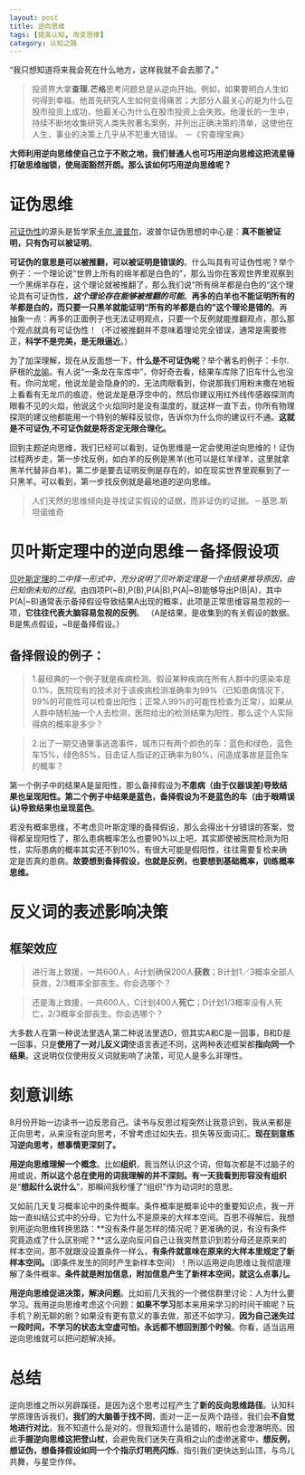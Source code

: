 ```yaml
---
layout: post
title: 逆向思维
tags: [提高认知, 改变思维]
category: 认知之路
---
```

“我只想知道将来我会死在什么地方，这样我就不会去那了。”

> 投资界大拿**查理.芒格**思考问题总是从逆向开始。例如，如果要明白人生如何得到幸福，他首先研究人生如何变得痛苦；大部分人最关心的是为什么在股市投资上成功，他最关心为什么在股市投资上会失败。他漫长的一生中，持续不断地收集研究人类失败著名案例，并列出正确决策的清单，这使他在人生，事业的决策上几乎从不犯重大错误。 －《穷查理宝典》

**大师利用逆向思维使自己立于不败之地，我们普通人也可巧用逆向思维这把流星锤打破思维枷锁，使局面豁然开朗。那么该如何巧用逆向思维呢？**

# 证伪思维
[可证伪性](https://zh.wikipedia.org/wiki/%E5%8F%AF%E8%AF%81%E4%BC%AA%E6%80%A7)的源头是哲学家[卡尔.波普尔](https://zh.wikipedia.org/wiki/%E5%8D%A1%E5%B0%94%C2%B7%E6%B3%A2%E6%99%AE%E5%B0%94)，波普尔证伪思想的中心是：**真不能被证明，只有伪可以被证明**。

**可证伪的意思是可以被推翻，可以被证明是错误的**。什么叫具有可证伪性呢？举个例子：一个理论说“世界上所有的绵羊都是白色的”，那么当你在客观世界里观察到一个黑绵羊存在，这个理论就被推翻了，那么我们说“所有绵羊都是白色的“这个理论具有可证伪性，***这个理论存在能够被推翻的可能***。**再多的白羊也不能证明所有的羊都是白的，而只要一只黑羊就能证明“所有的羊都是白的”这个理论是错的**。再抽象一点：再多的正面例子也无法证明观点，只要一个反例就能推翻观点，那么那个观点就具有可证伪性！（不过被推翻并不意味着理论完全错误，通常是需要修正，**科学不是完美，是无限逼近**。）

为了加深理解，现在从反面想一下，**什么是不可证伪呢**？举个著名的例子：卡尔.萨根的[龙喻](https://www.douban.com/note/309830653/)。有人说“一条龙在车库中”，你好奇去看，结果车库除了旧车什么也没有。你问龙呢，他说龙是会隐身的的，无法肉眼看到，你说那我们用粉末撒在地板上看看有无龙爪的痕迹，他说龙是悬浮空中的，然后你建议用红外线传感器探测肉眼看不见的火焰，他说这个火焰同时是没有温度的，就这样一直下去，你所有物理探测的建议他都能用一个特别的解释反驳你，告诉你为什么你的建议行不通。**这就是不可证伪,不可证伪就是将否定无限合理化。**

回到主题逆向思维，我们已经可以看到，证伪思维是一定会使用逆向思维的！证伪过程两步走，第一步找反例，如白羊的反例是黑羊(也可以是红羊绿羊，这里就拿黑羊代替非白羊)，第二步是要去证明反例是存在的，如在现实世界里观察到了一只黑羊。可以看到，第一步找反例就是最地道的逆向思维。

>  人们天然的思维倾向是寻找证实假设的证据，而非证伪的证据。－基思.斯坦诺维奇

# 贝叶斯定理中的逆向思维－备择假设项
[贝叶斯定理](https://zh.wikipedia.org/zh-cn/%E8%B4%9D%E5%8F%B6%E6%96%AF%E5%AE%9A%E7%90%86)的*二中择一形式中，充分说明了贝叶斯定理是一个由结果推导原因，由已知倒未知的过程*。由四项P(~B),P(B),P(A|B),P(A|~B)能够导出P(B|A)，其中P(A|~B)通常表示备择假设导致结果A出现的概率，此项是正常思维容易忽视的一项，**它往往代表大脑容易忽视的反例**。 （A是结果，是收集到的有关假设的数据。B是焦点假设，~B是备择假设。）

## 备择假设的例子：

> 1.最经典的一个例子就是疾病检测。假设某种疾病在所有人群中的感染率是0.1%，医院现有的技术对于该疾病检测准确率为99%（已知患病情况下， 99%的可能性可以检查出阳性；正常人99%的可能性检查为正常），如果从人群中随机抽一个人去检测，医院给出的检测结果为阳性，那么这个人实际得病的概率是多少？

> 2.出了一期交通肇事逃逸事件，城市只有两个颜色的车：蓝色和绿色，蓝色车15%，绿色85%，目击证人指证的正确率为80%，问造成事故是蓝色车的概率？

第一个例子中的结果A是呈阳性，那么备择假设为**不患病（由于仪器误差)导致结果也呈现阳性。**第二个例子中结果是蓝色，备择假设为**不是蓝色的车（由于眼睛误认)导致结果也呈现蓝色**。

若没有概率思维，不考虑贝叶斯定理的备择假设，那么会得出十分错误的答案，觉得都呈现阳性了，那么患病概率怎么也要90%以上吧，其实即使被医院检测为阳性，实际患病的概率其实还不到10%，有很大可能是假阳性，往往需要复检来确定是否真的患病。**故要想到备择假设，也就是反例，也要想到基础概率，训练概率思维。**
  
# 反义词的表述影响决策

## 框架效应
> 进行海上救援，一共600人，A计划确保200人**获救**；B计划1／3概率全部人获救，2/3概率全部丧生。你会选哪个？

> 还是海上救援，一共600人，C计划400人**死亡**；D计划1/3概率没有人死亡，2/3概率全部丧生。你会选哪个？

大多数人在第一种说法里选A,第二种说法里选D，但其实A和C是一回事，B和D是一回事，只是**使用了一对儿反义词**使语言表述不同，这两种表述框架都**指向同一个结果**。这说明仅仅使用反义词就影响了决策，可见人是多么非理性。

#  刻意训练

8月份开始一边读书一边反思自己。读书与反思过程突然让我意识到，我从来都是正向思考，从来没有逆向思考，不曾考虑过如失去，损失等反面词汇。**现在刻意练习逆向思考，想事情更深刻了。**

**用逆向思维理解一个概念**。比如**组织**，我当然认识这个词，但每次都是不过脑子的用或说，**所以这个总在使用的词我理解的并不深刻。**有一天我看到**形容没有组织**是“**想起什么说什么**”，那瞬间我秒懂了“组织”作为动词时的意思。

又如前几天复习概率论中的条件概率。条件概率是概率论中的重要知识点，我一开始一直纠结公式中的分母，它为什么不是原来的大样本空间。百思不得解后，我想到用逆向思维转换思路：**没有条件是怎样的情况呢？更准确的说，有没有条件究竟造成了什么区别呢？**这么逆向反问自己让我突然意识到若分母还是原来的样本空间，那不就跟没设置条件一样么，**有条件就意味在原来的大样本里规定了新样本空间。**（即条件发生的同时产生新样本空间）！所以运用逆向思维让我彻底理解了条件概率。**条件就是附加信息，附加信息产生了新样本空间，就这么点事儿。**

**用逆向思维促进决策，解决问题**。比如前几天我的一个微信群里讨论：人为什么要学习。我用逆向思维考虑这个问题：**如果不学习**那本来用来学习的时间干嘛呢？玩手机？刷无聊的剧？如果没有更有意义的事去做，那还不如学习，**因为自己迷失过一段时间，不学习的状态太空虚可怕，永远都不想回到那个时候**。你看，适当运用逆向思维就可以把问题解决掉。

# 总结

逆向思维之所以另辟蹊径，是因为这个思考过程产生了**新的反向思维路径**。认知科学原理告诉我们，**我们的大脑善于找不同**，面对一正一反两个路径，我们会**不自觉地进行对比**，我不知道什么是对的，但我知道什么是错的，眼前也会澄澈明亮。因此**手握逆向思维这把登山杖**，会避免我们迷失在真相之山的虚缈迷雾中，**想反例，想证伪，想备择假设如同一个个指示灯明亮闪烁**，指引我们更快达到山顶，与鸟儿共舞，与星空作伴。




